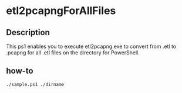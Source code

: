 # etl2pcapngForAllFiles

## Description
This ps1 enables you to execute etl2pcapng.exe to convert from .etl to .pcapng for all .etl files on the directory for PowerShell.

## how-to

```
./sample.ps1 ./dirname
```
